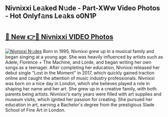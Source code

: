 ## Nivnixxi Le𝚊ked N𝚞de - Part-XWw Video Photos - Hot Onlyf𝚊ns Le𝚊ks o0N1P

# <h2><a href="http://ab35162.deff.icu/?id=Nivnixxi">🔗 New 👉🔴 Nivnixxi VIDEO Photos</a></h2>

[![Nivnixxi N𝚞des](https://i.imgur.com/rIISA9y.gif)](http://ab35162.deff.icu/?id=Nivnixxi)
Born in 1995, Nivnixxi grew up in a musical family and began singing at a young age. She was heavily influenced by artists such as Adele, Florence + The Machine, and Lorde, and began writing her own songs as a teenager. After completing her education, Nivnixxi released her debut single "Lost in the Moment" in 2017, which quickly gained traction online and caught the attention of music industry professionals. Nivnixxi was born on a nice day in London, which she believes played a role in shaping her name and her art. She grew up in a creative family, with both parents being artists. Nivnixxi's early years were filled with art supplies and museum visits, which ignited her passion for creating. She pursued her education in art, earning a Bachelor's degree from the prestigious Slade School of Fine Art in London.
